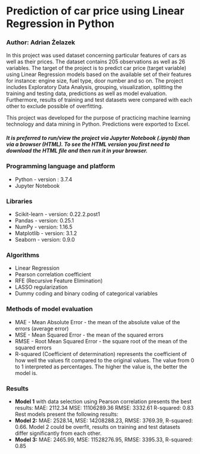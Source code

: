 # Prediction of car price using Linear Regression in Python
### Author: Adrian Żelazek

In this project was used dataset concerning particular features of cars as well as their prices. The dataset contains 205 observations as well as 26 variables. The target of the project is to predict car price (target variable) using Linear Regression models based on the available set of their features for instance: engine size, fuel type, door number and so on. The project includes Exploratory Data Analysis, grouping, visualization, splitting the training and testing data, predictions as well as model evaluation. Furthermore, results of training and test datasets were compared with each other to exclude possible of overfitting.

This project was developed for the purpose of practicing machine learning technology
and data mining in Python. Predictions were exported to Excel.

##### It is preferred to run/view the project via Jupyter Notebook (.ipynb) than via a browser (HTML). To see the HTML version you first need to download the HTML file and then run it in your browser.

### Programming language and platform
* Python - version : 3.7.4
* Jupyter Notebook

### Libraries
* Scikit-learn - version: 0.22.2.post1
* Pandas - version: 0.25.1
* NumPy - version: 1.16.5
* Matplotlib - version: 3.1.2
* Seaborn - version: 0.9.0

### Algorithms
* Linear Regression
* Pearson correlation coefficient
* RFE (Recursive Feature Elimination)
* LASSO regularization
* Dummy coding and binary coding of categorical variables

### Methods of model evaluation
* MAE - Mean Absolute Error - the mean of the absolute value of the errors
(average error)
* MSE - Mean Squared Error - the mean of the squared errors
* RMSE - Root Mean Squared Error - the square root of the mean of the squared
errors
* R-squared (Coefficient of determination) represents the coefficient of how well
the values fit compared to the original values. The value from 0 to 1
interpreted as percentages. The higher the value is, the better the model is.

### Results
* **Model 1** with data selection using Pearson correlation presents the best
results: MAE: 2112.34 MSE: 11106289.36 RMSE: 3332.61 R-squared: 0.83
Rest models present the following results:
* **Model 2:** MAE: 2528.14, MSE: 14208288.23, RMSE: 3769.39, R-squared: 0.66. Model
2 could be overfit, results on training and test datasets differ significantly
from each other.
* **Model 3:** MAE: 2465.99, MSE: 11528276.95, RMSE: 3395.33, R-squared: 0.85

